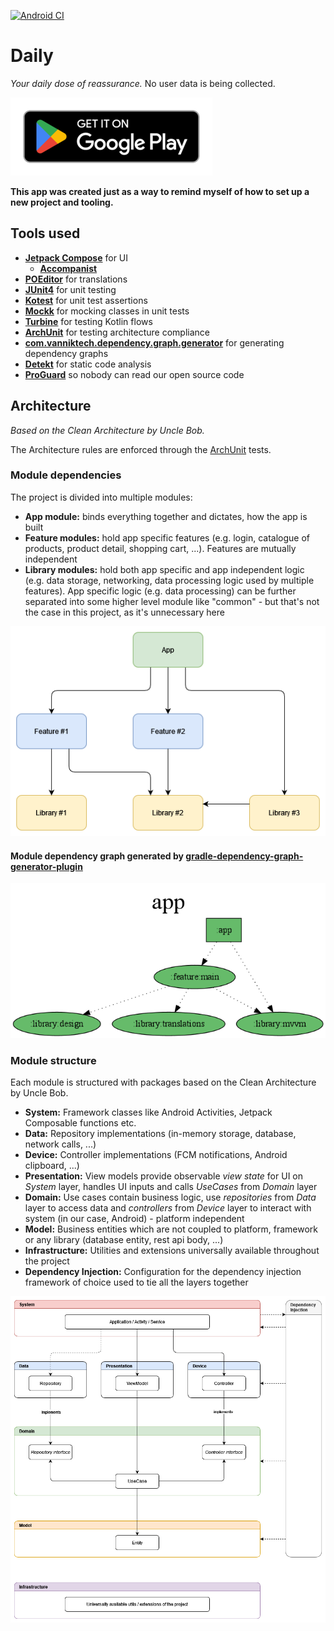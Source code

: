 [![Android CI](https://github.com/PremyslTalich/Daily/actions/workflows/android.yml/badge.svg)](https://github.com/PremyslTalich/Daily/actions/workflows/android.yml)

# Daily
_Your daily dose of reassurance._ No user data is being collected.

[![Google Play](https://raw.githubusercontent.com/PremyslTalich/Daily/master/Google%20Play/google-play-badge.png)](https://play.google.com/store/apps/details?id=cz.talich.daily)

**This app was created just as a way to remind myself of how to set up a new project and tooling.**

## Tools used
- **[Jetpack Compose](https://developer.android.com/jetpack/compose)** for UI
  - **[Accompanist](https://github.com/google/accompanist)**
- **[POEditor](https://poeditor.com)** for translations
- **[JUnit4](https://junit.org/junit4/)** for unit testing
- **[Kotest](https://kotest.io/)** for unit test assertions
- **[Mockk](https://mockk.io/)** for mocking classes in unit tests
- **[Turbine](https://github.com/cashapp/turbine)** for testing Kotlin flows
- **[ArchUnit](https://www.archunit.org/userguide/html/000_Index.html)** for testing architecture compliance
- **[com.vanniktech.dependency.graph.generator](https://github.com/vanniktech/gradle-dependency-graph-generator-plugin)** for generating dependency graphs
- **[Detekt](https://detekt.dev/)** for static code analysis
- **[ProGuard](https://www.guardsquare.com/proguard)** so nobody can read our open source code

## Architecture
_Based on the Clean Architecture by Uncle Bob._

The Architecture rules are enforced through the [ArchUnit](https://www.archunit.org/userguide/html/000_Index.html) tests.

### Module dependencies
The project is divided into multiple modules:
- **App module:** binds everything together and dictates, how the app is built
- **Feature modules:** hold app specific features (e.g. login, catalogue of products, product detail, shopping cart, ...). Features are mutually independent
- **Library modules:** hold both app specific and app independent logic (e.g. data storage, networking, data processing logic used by multiple features).
    App specific logic (e.g. data processing) can be further separated into some higher level module like "common" - but that's not the case in this project, as it's unnecessary here

![modules](docs/modules.png)

#### Module dependency graph generated by [gradle-dependency-graph-generator-plugin](https://github.com/vanniktech/gradle-dependency-graph-generator-plugin)
![project modules dependency graph](https://raw.githubusercontent.com/PremyslTalich/Daily/master/dependency%20graphs/project-dependency-graph.png)

### Module structure

Each module is structured with packages based on the Clean Architecture by Uncle Bob.
- **System:** Framework classes like Android Activities, Jetpack Composable functions etc.
- **Data:** Repository implementations (in-memory storage, database, network calls, ...)
- **Device:** Controller implementations (FCM notifications, Android clipboard, ...)
- **Presentation:** View models provide observable _view state_ for UI on _System_ layer, handles UI inputs and calls _UseCases_ from _Domain_ layer
- **Domain:** Use cases contain business logic, use _repositories_ from _Data_ layer to access data and _controllers_ from _Device_ layer to interact with system (in our case, Android) - platform independent
- **Model:** Business entities which are not coupled to platform, framework or any library (database entity, rest api body, ...) 
- **Infrastructure:** Utilities and extensions universally available throughout the project
- **Dependency Injection:** Configuration for the dependency injection framework of choice used to tie all the layers together

![layers](docs/layers.png)

